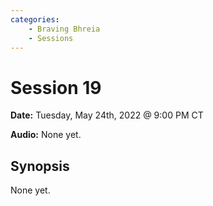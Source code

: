 ```yaml
---
categories:
    - Braving Bhreia
    - Sessions
---
```

# Session 19

**Date:** Tuesday, May 24th, 2022 @ 9:00 PM CT

**Audio:** None yet.

## Synopsis

None yet.
